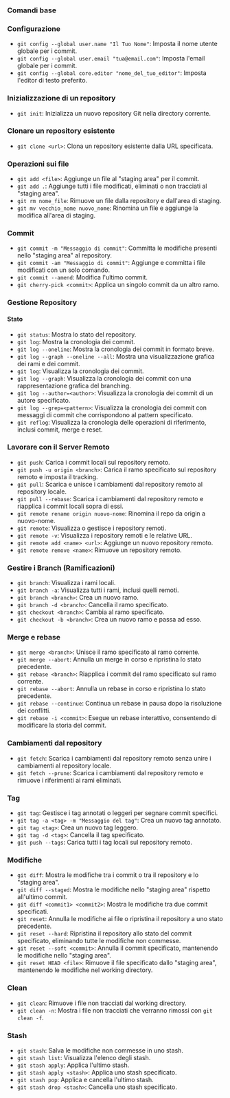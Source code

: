 <!-- @format -->

### Comandi base

### Configurazione

- `git config --global user.name "Il Tuo Nome"`: Imposta il nome utente globale per i commit.
- `git config --global user.email "tua@email.com"`: Imposta l'email globale per i commit.
- `git config --global core.editor "nome_del_tuo_editor"`: Imposta l'editor di testo preferito.

### Inizializzazione di un repository

- `git init`: Inizializza un nuovo repository Git nella directory corrente.

### Clonare un repository esistente

- `git clone <url>`: Clona un repository esistente dalla URL specificata.

### Operazioni sui file

- `git add <file>`: Aggiunge un file al "staging area" per il commit.
- `git add .`: Aggiunge tutti i file modificati, eliminati o non tracciati al "staging area".
- `git rm nome_file`: Rimuove un file dalla repository e dall'area di staging.
- `git mv vecchio_nome nuovo_nome`: Rinomina un file e aggiunge la modifica all'area di staging.

### Commit

- `git commit -m "Messaggio di commit"`: Committa le modifiche presenti nello "staging area" al repository.
- `git commit -am "Messaggio di commit"`: Aggiunge e committa i file modificati con un solo comando.
- `git commit --amend`: Modifica l'ultimo commit.
- `git cherry-pick <commit>`: Applica un singolo commit da un altro ramo.

### Gestione Repository

#### Stato

- `git status`: Mostra lo stato del repository.
- `git log`: Mostra la cronologia dei commit.
- `git log --oneline`: Mostra la cronologia dei commit in formato breve.
- `git log --graph --oneline --all`: Mostra una visualizzazione grafica dei rami e dei commit.
- `git log`: Visualizza la cronologia dei commit.
- `git log --graph`: Visualizza la cronologia dei commit con una rappresentazione grafica del branching.
- `git log --author=<author>`: Visualizza la cronologia dei commit di un autore specificato.
- `git log --grep=<pattern>`: Visualizza la cronologia dei commit con messaggi di commit che corrispondono al pattern specificato.
- `git reflog`: Visualizza la cronologia delle operazioni di riferimento, inclusi commit, merge e reset.

### Lavorare con il Server Remoto

- `git push`: Carica i commit locali sul repository remoto.
- `git push -u origin <branch>`: Carica il ramo specificato sul repository remoto e imposta il tracking.
- `git pull`: Scarica e unisce i cambiamenti dal repository remoto al repository locale.
- `git pull --rebase`: Scarica i cambiamenti dal repository remoto e riapplica i commit locali sopra di essi.
- `git remote rename origin nuovo-nome`: Rinomina il repo da origin a nuovo-nome.
- `git remote`: Visualizza o gestisce i repository remoti.
- `git remote -v`: Visualizza i repository remoti e le relative URL.
- `git remote add <name> <url>`: Aggiunge un nuovo repository remoto.
- `git remote remove <name>`: Rimuove un repository remoto.

### Gestire i Branch (Ramificazioni)

- `git branch`: Visualizza i rami locali.
- `git branch -a`: Visualizza tutti i rami, inclusi quelli remoti.
- `git branch <branch>`: Crea un nuovo ramo.
- `git branch -d <branch>`: Cancella il ramo specificato.
- `git checkout <branch>`: Cambia al ramo specificato.
- `git checkout -b <branch>`: Crea un nuovo ramo e passa ad esso.

### Merge e rebase

- `git merge <branch>`: Unisce il ramo specificato al ramo corrente.
- `git merge --abort`: Annulla un merge in corso e ripristina lo stato precedente.
- `git rebase <branch>`: Riapplica i commit del ramo specificato sul ramo corrente.
- `git rebase --abort`: Annulla un rebase in corso e ripristina lo stato precedente.
- `git rebase --continue`: Continua un rebase in pausa dopo la risoluzione dei conflitti.
- `git rebase -i <commit>`: Esegue un rebase interattivo, consentendo di modificare la storia del commit.

### Cambiamenti dal repository

- `git fetch`: Scarica i cambiamenti dal repository remoto senza unire i cambiamenti al repository locale.
- `git fetch --prune`: Scarica i cambiamenti dal repository remoto e rimuove i riferimenti ai rami eliminati.

### Tag

- `git tag`: Gestisce i tag annotati o leggeri per segnare commit specifici.
- `git tag -a <tag> -m "Messaggio del tag"`: Crea un nuovo tag annotato.
- `git tag <tag>`: Crea un nuovo tag leggero.
- `git tag -d <tag>`: Cancella il tag specificato.
- `git push --tags`: Carica tutti i tag locali sul repository remoto.

### Modifiche

- `git diff`: Mostra le modifiche tra i commit o tra il repository e lo "staging area".
- `git diff --staged`: Mostra le modifiche nello "staging area" rispetto all'ultimo commit.
- `git diff <commit1> <commit2>`: Mostra le modifiche tra due commit specificati.
- `git reset`: Annulla le modifiche ai file o ripristina il repository a uno stato precedente.
- `git reset --hard`: Ripristina il repository allo stato del commit specificato, eliminando tutte le modifiche non commesse.
- `git reset --soft <commit>`: Annulla il commit specificato, mantenendo le modifiche nello "staging area".
- `git reset HEAD <file>`: Rimuove il file specificato dallo "staging area", mantenendo le modifiche nel working directory.

### Clean

- `git clean`: Rimuove i file non tracciati dal working directory.
- `git clean -n`: Mostra i file non tracciati che verranno rimossi con `git clean -f`.

### Stash

- `git stash`: Salva le modifiche non commesse in uno stash.
- `git stash list`: Visualizza l'elenco degli stash.
- `git stash apply`: Applica l'ultimo stash.
- `git stash apply <stash>`: Applica uno stash specificato.
- `git stash pop`: Applica e cancella l'ultimo stash.
- `git stash drop <stash>`: Cancella uno stash specificato.
